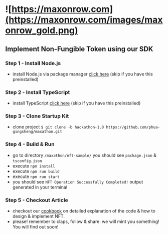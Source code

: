 # ![https://maxonrow.com](https://maxonrow.com/images/maxonrow_gold.png)

## Implement Non-Fungible Token using our SDK

### Step 1 - Install Node.js

- install Node.js via package manager [click here](https://nodejs.org/en/download/package-manager/) (skip if you have this preinstalled)

### Step 2 - Install TypeScript

- install TypeScript [click here](https://www.typescriptlang.org/index.html#download-links) (skip if you have this preinstalled)

### Step 3 - Clone Startup Kit

- clone project `$ git clone -b hackathon-1.0 https://github.com/phua-gingsheng/maxathon.git`

### Step 4 - Build & Run

- go to directory `/maxathon/nft-sample/` you should see `package.json` & `tsconfig.json`
- execute `npm install`
- execute `npm run build`
- execute `npm run start`
- you should see `NFT Operation Successfully Completed!` output generated in your terminal

### Step 5 - Checkout Article

- checkout our [cookbook](https://medium.com/) on detailed explanation of the code & how to design & implement NFT.
- please! remember to claps, follow & share. we will mint you something! You will find out soon!
